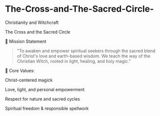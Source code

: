 # The-Cross-and-The-Sacred-Circle-
Christianity and Witchcraft

The Cross and the Sacred Circle

📜 Mission Statement 

> "To awaken and empower spiritual seekers through the sacred blend of Christ's love and earth-based wisdom. We teach the way of the Christian Witch, rooted in light, healing, and holy magic."



🌿 Core Values:

Christ-centered magick

Love, light, and personal empowerment

Respect for nature and sacred cycles

Spiritual freedom & responsible spellwork
